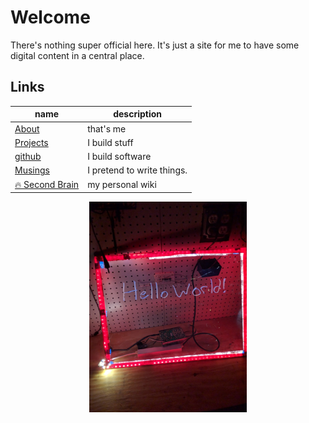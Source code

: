 # Welcome
There's nothing super official here.  It's just a site for me to have some digital content in a central place.

## Links

| name | description |
| ---- | ----------- |
| [About](./about.md) | that's me |
| [Projects](./projects.md) | I build stuff |
| [github](https://github.com/dfirebaugh) | I build software |
| [Musings](./musings.md) | I pretend to write things. | 
| [🔥 Second Brain](https://brain.dustinfirebaugh.com/) | my personal wiki |

<center>
    <img src="./assets/helloworld.jpg" width="50%" height="50%" />
</center>